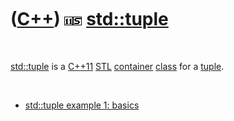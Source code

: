 



 

 

 

 

 

([C++](Cpp.htm)) ![C++11](PicCpp11.png)![STL](PicStl.png) [std::tuple](CppStdTuple.htm)
=======================================================================================

 

[std::tuple](CppStdTuple.htm) is a [C++11](Cpp11.htm) [STL](CppStl.htm)
[container](CppContainer.htm) [class](CppClass.htm) for a
[tuple](CppTuple.htm).

 

-   [std::tuple example 1: basics](CppStdTupleExample1.htm)

 

 

 

 





 



